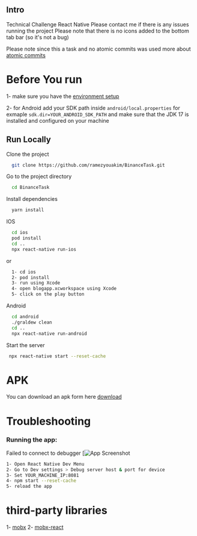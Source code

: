 
## Intro
Technical Challenge React Native
Please contact me if there is any issues running the project
Please note that there is no icons added to the bottom tab bar (so it's not a bug)

Please note since this a task and no atomic commits was used more about [atomic commits](https://en.wikipedia.org/wiki/Atomic_commit#:~:text=In%20the%20field%20of%20computer,is%20said%20to%20have%20succeeded.)
# Before You run

1- make sure you have the [environment setup](https://reactnative.dev/docs/environment-setup)

2- for Android add your SDK path inside `android/local.properties` for exmaple `sdk.dir=YOUR_ANDROID_SDK_PATH` and make sure that the JDK 17 is installed and configured on your machine

## Run Locally

Clone the project

```bash
  git clone https://github.com/ramezyouakim/BinanceTask.git
```

Go to the project directory

```bash
  cd BinanceTask
```

Install dependencies

```bash
  yarn install
```

IOS 

```bash
  cd ios
  pod install
  cd ..
  npx react-native run-ios
```
or
```bash
  1- cd ios
  2- pod install
  3- run using Xcode
  4- open blogapp.xcworkspace using Xcode 
  5- click on the play button 
```

Android 

```bash
  cd android
  ./graldew clean
  cd ..
  npx react-native run-android
```

Start the server

```bash
 npx react-native start --reset-cache
```


# APK

You can download an apk form here [download](https://drive.google.com/file/d/18fx6oacwvw4SNenrOrZ0z63odkzfExWz/view?usp=sharing)

# Troubleshooting

###  Running the app:
Failed to connect to debugger
[![App Screenshot](https://github.com/ramezyouakim/BinanceTask/assets/18330434/02b082f5-e9e0-4543-90d8-06a676fe9811)

```bash
1- Open React Native Dev Menu
2- Go to Dev settings > Debug server host & port for device
3- Set YOUR_MACHINE_IP:8081
4- npm start --reset-cache
5- reload the app
```

# third-party libraries
1- [mobx](https://www.npmjs.com/package/mobx)
2- [mobx-react](https://www.npmjs.com/package/mobx-react)

